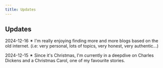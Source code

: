 ```yaml
---
title: Updates
---
```


## Updates

2024-12-16 &sext; I'm really enjoying finding more and more blogs based on the old internet. (i.e: very personal, lots of topics, very honest, very authentic...)

2024-12-15 &sext; Since it's Christmas, I'm currently in a deepdive on Charles Dickens and a Christmas Carol, one of my favourite stories.

